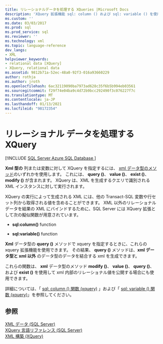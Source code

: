 ```yaml
---
title: リレーショナルデータを処理する XQueries |Microsoft Docs
description: 'XQuery 拡張機能 sql: column () および sql: variable () を使用して、xml 以外のリレーショナルデータを XML にバインドする方法について説明します。'
ms.custom: ''
ms.date: 03/03/2017
ms.prod: sql
ms.prod_service: sql
ms.reviewer: ''
ms.technology: xml
ms.topic: language-reference
dev_langs:
- XML
helpviewer_keywords:
- relational data [XQuery]
- XQuery, relational data
ms.assetid: 9812b71a-52ec-48a0-92f3-016a93660229
author: rothja
ms.author: jroth
ms.openlocfilehash: 6ac32119090ba7973ad628c35f6b5b994eb03561
ms.sourcegitcommit: f29f74e04ba9c4d72b9bcc292490f3c076227f7c
ms.translationtype: MT
ms.contentlocale: ja-JP
ms.lasthandoff: 01/13/2021
ms.locfileid: "98172354"
---
```

# <a name="xqueries-handling-relational-data"></a>リレーショナル データを処理する XQuery
[!INCLUDE [SQL Server Azure SQL Database ](../includes/applies-to-version/sqlserver.md)]

  **Xml 型の** 列または変数に対して XQuery を指定するには、 [xml データ型のメソッド](../t-sql/xml/xml-data-type-methods.md)のいずれかを使用します。 これには、 **query ()**、 **value ()**、 **exist ()**、 **modify ()** が含まれます。 XQuery は、XML を生成するクエリで識別される XML インスタンスに対して実行されます。  
  
 XQuery の実行によって生成される XML には、他の Transact-SQL 変数や行セット列から取得される値を含めることができます。 XML 以外のリレーショナルデータを結果の XML にバインドするために、SQL Server には XQuery 拡張として次の擬似関数が用意されています。  
  
-   **sql:column()** function  
  
-   **sql:variable()** function  
  
 **Xml** データ型の **query ()** メソッドで xquery を指定するときに、これらの xquery 拡張機能を使用できます。 その結果、 **query ()** メソッドは、**xml データ型と xml 以外** のデータ型のデータを結合する xml を生成できます。  
  
 これらの関数は、 **xml** データ型のメソッド **modify ()**、 **value ()**、 **query ()**、および **exist ()** を使用して xml 内部のリレーショナル値を公開する場合にも使用できます。  
  
 詳細については、「 [sql: column () 関数 (xquery)](../xquery/xquery-extension-functions-sql-column.md) 」および「 [sql: variable () 関数 (xquery)](../xquery/xquery-extension-functions-sql-variable.md)」を参照してください。  
  
## <a name="see-also"></a>参照  
 [XML データ &#40;SQL Server&#41;](../relational-databases/xml/xml-data-sql-server.md)   
 [XQuery 言語リファレンス &#40;SQL Server&#41;](../xquery/xquery-language-reference-sql-server.md)   
 [XML 構築 &#40;XQuery&#41;](../xquery/xml-construction-xquery.md)  
  
  

